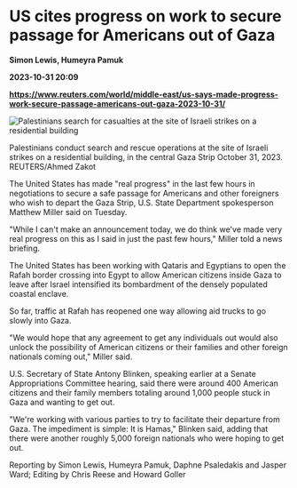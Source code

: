# US cites progress on work to secure passage for Americans out of Gaza
**Simon Lewis, Humeyra Pamuk**

**2023-10-31 20:09**

**https://www.reuters.com/world/middle-east/us-says-made-progress-work-secure-passage-americans-out-gaza-2023-10-31/**

![Palestinians search for casualties at the site of Israeli strikes on a residential building](https://www.reuters.com/resizer/67qmdzfHACu_FXM5eGs8CUkd590=/1920x0/filters:quality(80)/cloudfront-us-east-2.images.arcpublishing.com/reuters/ZYRBGWRM7RIZPKCJ5BRRGBF4HU.jpg)

Palestinians conduct search and rescue operations at the site of Israeli strikes on a residential building, in the central Gaza Strip October 31, 2023. REUTERS/Ahmed Zakot

The United States has made "real progress" in the last few hours in negotiations to secure a safe passage for Americans and other foreigners who wish to depart the Gaza Strip, U.S. State Department spokesperson Matthew Miller said on Tuesday.

"While I can't make an announcement today, we do think we've made very real progress on this as I said in just the past few hours," Miller told a news briefing.

The United States has been working with Qataris and Egyptians to open the Rafah border crossing into Egypt to allow American citizens inside Gaza to leave after Israel intensified its bombardment of the densely populated coastal enclave.

So far, traffic at Rafah has reopened one way allowing aid trucks to go slowly into Gaza.

"We would hope that any agreement to get any individuals out would also unlock the possibility of American citizens or their families and other foreign nationals coming out," Miller said.

U.S. Secretary of State Antony Blinken, speaking earlier at a Senate Appropriations Committee hearing, said there were around 400 American citizens and their family members totaling around 1,000 people stuck in Gaza and wanting to get out.

"We're working with various parties to try to facilitate their departure from Gaza. The impediment is simple: It is Hamas," Blinken said, adding that there were another roughly 5,000 foreign nationals who were hoping to get out.

Reporting by Simon Lewis, Humeyra Pamuk, Daphne Psaledakis and Jasper Ward; Editing by Chris Reese and Howard Goller